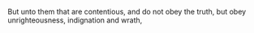 But unto them that are contentious, and do not obey the truth, but obey unrighteousness, indignation and wrath,
